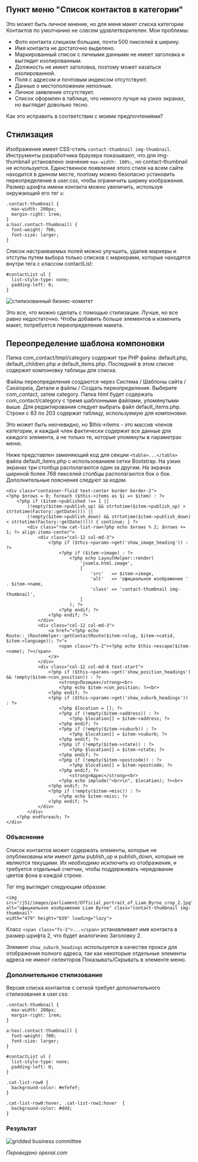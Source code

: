<!-- Filename: category-list-override.md / Display title: Переопределение списка категорий  -->

## Пункт меню "Список контактов в категории"

Это может быть личное мнение, но для меня макет списка категории Контактов по умолчанию не совсем удовлетворителен. Мои проблемы:

* Фото контакта слишком большие, почти 500 пикселей в ширину.
* Имя контакта не достаточно выделено.
* Маркированный список с личными данными не имеет заголовка и выглядит изолированным.
* Должность не имеет заголовка, поэтому может казаться изолированной.
* Поля с адресом и почтовым индексом отсутствуют.
* Данные о местоположении неполные.
* Личное заявление отсутствует.
* Список оформлен в таблице, что немного лучше на узких экранах, но выглядит довольно тесно.

Как это исправить в соответствии с моими предпочтениями?

## Стилизация

Изображение имеет CSS-стиль `contact-thumbnail img-thumbnail`. Инструменты разработчика браузера показывают, что для img-thumbnail установлено значение `max-width: 100%;`, но contact-thumbnail не используется. Единственное появление этого стиля на всем сайте находится в данном месте, поэтому можно безопасно установить переопределение в user.css, чтобы ограничить ширину изображения. Размер шрифта имени контакта можно увеличить, используя окружающий его тег `a`:

```
.contact-thumbnail {
  max-width: 200px;
  margin-right: 1rem;
}
a:has(.contact-thumbnail) {
  font-weight: 700;
  font-size: larger;
}
```

Список настраиваемых полей можно улучшить, удалив маркеры и отступы путем выбора только списков с маркерами, которые находятся внутри тега с классом contactList:
```
#contactList ul {
  list-style-type: none;
  padding-left: 0;
}
```
![стилизованный бизнес-комитет](../../../en/images/contacts/contact-business-committee-styled.png)

Это все, что можно сделать с помощью стилизации. Лучше, но все равно недостаточно. Чтобы добавить больше элементов и изменить макет, потребуется переопределение макета. 

## Переопределение шаблона компоновки

Папка com_contact/tmpl/category содержит три PHP файла: default.php, default_children.php и default_items.php. Последний в этом списке содержит компоновку таблицы для списка.

Файлы переопределения создаются через Система / Шаблоны сайта / Cassiopeia, Детали и файлы / Создать переопределения. Выберите com_contact, затем category. Папка html будет содержать com_contact/category с тремя шаблонными файлами, упомянутыми выше. Для редактирования следует выбрать файл default_items.php. Строки с 83 по 203 содержат таблицу, используемую для компоновки.

Это может быть неочевидно, но $this->items - это массив членов категории, и каждый член фактически содержит все данные для каждого элемента, а не только те, которые упомянуты в параметрах меню.

Ниже представлен заменяющий код для секции `<table>...</table>` файла default_items.php с использованием сетки Bootstrap. На узких экранах три столбца располагаются один за другим. На экранах шириной более 768 пикселей столбцы располагаются бок о бок. Дополнительные пояснения следуют за кодом.

```
<div class="container-fluid text-center border border-2">
<?php $nrows = 0; foreach ($this->items as $i => $item) : ?>
    <?php if ($item->published !== 1 || 
        (!empty($item->publish_up) && strtotime($item->publish_up) > strtotime(Factory::getDate())) || 
        (!empty($item->publish_down) && strtotime($item->publish_down) < strtotime(Factory::getDate()))) { continue; } ?>
        <div class="row cat-list-row<?php echo $nrows % 2; $nrows += 1; ?> align-items-center">
            <div class="col-12 col-md-3">
                <?php if ($this->params->get('show_image_heading')) : ?>
                    <?php if ($item->image) : ?>
                        <?php echo LayoutHelper::render(
                            'joomla.html.image',
                            [
                                'src'   => $item->image,
                                'alt'   => 'официальное изображение ' . $item->name,
                                'class' => 'contact-thumbnail img-thumbnail',
                            ]
                        ); ?>
                    <?php endif; ?>
                <?php endif; ?>
            </div>
            <div class="col-12 col-md-3">
                <a href="<?php echo Route::_(RouteHelper::getContactRoute($item->slug, $item->catid, $item->language)); ?>">
                    <span class="fs-2"><?php echo $this->escape($item->name); ?></span>
                </a>
            </div>
            <div class="col-12 col-md-6 text-start">
                <?php if ($this->params->get('show_position_headings') && !empty($item->con_position)) : ?>
                    <strong>Позиция</strong><br>
                    <?php echo $item->con_position; ?><br>
                <?php endif; ?>
                <?php if ($this->params->get('show_suburb_headings')) : ?>
                    <?php $location = []; ?>
                    <?php if (!empty($item->address)) : ?>
                        <?php $location[] = $item->address; ?>
                    <?php endif; ?>
                    <?php if (!empty($item->suburb)) : ?>
                        <?php $location[] = $item->suburb; ?>
                    <?php endif; ?>
                    <?php if (!empty($item->state)) : ?>
                        <?php $location[] = $item->state; ?>
                    <?php endif; ?>
                    <?php if (!empty($item->postcode)) : ?>
                        <?php $location[] = $item->postcode; ?>
                    <?php endif; ?>
                        <strong>Адрес</strong><br>
                    <?php echo implode("<br>\n", $location); ?><br>
                <?php endif; ?>
                <?php if (!empty($item->misc)) : ?>
                    <?php echo $item->misc; ?>
                <?php endif; ?>
            </div>
        </div>
    <?php endforeach; ?>
</div>
```
### Объяснение

Список контактов может содержать элементы, которые не опубликованы или имеют даты publish_up и publish_down, которые не являются текущими. Их необходимо исключить из отображения, и требуется отдельный счетчик, чтобы поддерживать чередование цветов фона в каждой строке.

Тег img выглядит следующим образом:
```
<img src="/j51/images/parliament/Official_portrait_of_Liam_Byrne_crop_2.jpg" 
alt="официальное изображение Liam Byrne" class="contact-thumbnail img-thumbnail"
width="479" height="639" loading="lazy">
```
Класс `<span class="fs-2">...</span>` устанавливает имя контакта в размер шрифта 2, что будет аналогично Заголовку 2.

Элемент `show_suburb_headings` используется в качестве прокси для отображения полного адреса, так как некоторые отдельные элементы адреса не имеют селекторов Показывать/Скрывать в элементе меню.

### Дополнительное стилизование

Версия списка контактов с сеткой требует дополнительного стилизования в user.css:
```
.contact-thumbnail {
  max-width: 200px;
  margin-right: 1rem;
}

a:has(.contact-thumbnail) {
  font-weight: 700;
  font-size: larger;
}

#contactList ul {
  list-style-type: none;
  padding-left: 0;
}

.cat-list-row0 {
  background-color: #efefef;
}

.cat-list-row0:hover, .cat-list-row1:hover  {
  background-color: #ddd;
}
```

### Результат

![gridded business committee](../../../en/images/contacts/contact-business-committee-grid.png)

*Переведено openai.com*

